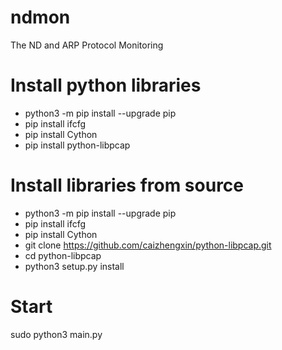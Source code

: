 # ndmon
The ND and ARP Protocol Monitoring 


# Install python libraries 
 - python3 -m pip install --upgrade pip
 - pip install ifcfg
 - pip install Cython 
 - pip install python-libpcap 

# Install libraries from source 
 - python3 -m pip install --upgrade pip
 - pip install ifcfg
 - pip install Cython 
 - git clone https://github.com/caizhengxin/python-libpcap.git
 - cd python-libpcap
 - python3 setup.py install 
 
# Start 
sudo python3 main.py
